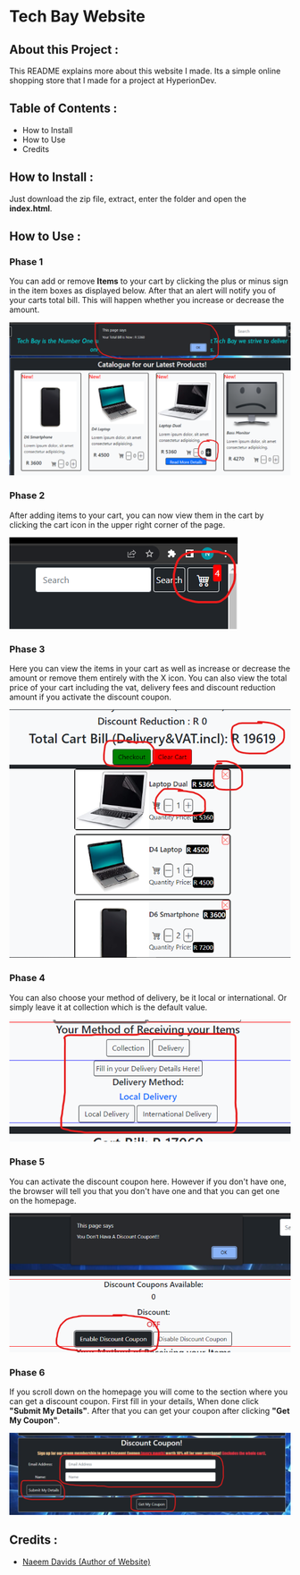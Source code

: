 # Tech Bay Website
## About this Project :

This README explains more about this website I made. Its a simple online shopping store that I made for a project at HyperionDev.

## Table of Contents :

* How to Install
* How to Use
* Credits


## How to Install :

Just download the zip file, extract, enter the folder and open the **index.html**.

## How to Use :

### Phase 1

You can add or remove **Items** to your cart by clicking the plus or minus sign in the item boxes as displayed below. After that an alert will notify you of your carts total bill. This will happen whether you increase or decrease the amount.

![Phase 1](https://raw.githubusercontent.com/naeemdavids/TechBayWebsite/main/images/README%20image%201.png?token=GHSAT0AAAAAABXWRHTUBIHKMAXYCLFPAGTQYX7335Q)

### Phase 2

After adding items to your cart, you can now view them in the cart by clicking the cart icon in the upper right corner of the page.

![Phase 2](https://raw.githubusercontent.com/naeemdavids/TechBayWebsite/main/images/README%20image%202.png?token=GHSAT0AAAAAABXWRHTVLUEUN5BYJKUUPBQIYX734UA)

### Phase 3

Here you can view the items in your cart as well as increase or decrease the amount or remove them entirely with the X icon. You can also view the total price of your cart including the vat, delivery fees and discount reduction amount if you activate the discount coupon.

![Phase 3](https://raw.githubusercontent.com/naeemdavids/TechBayWebsite/main/images/README%20image%203.png?token=GHSAT0AAAAAABXWRHTVJED5STB3WDPXTIYWYX7347Q)

### Phase 4

You can also choose your method of delivery, be it local or international. Or simply leave it at collection which is the default value.

![Phase 4](https://raw.githubusercontent.com/naeemdavids/TechBayWebsite/main/images/README%20image%204.png?token=GHSAT0AAAAAABXWRHTV2I7FOAHLL7UA45UAYX735OA)

### Phase 5

You can activate the discount coupon here. However if you don't have one, the browser will tell you that you don't have one and that you can get one on the homepage.

![Phase 5](https://raw.githubusercontent.com/naeemdavids/TechBayWebsite/main/images/README%20image%205.png?token=GHSAT0AAAAAABXWRHTVRLPZL2SJGLH7ZVH4YX735YQ)

### Phase 6

If you scroll down on the homepage you will come to the section where you can get a discount coupon. First fill in your details, When done click **"Submit My Details"**. After that you can get your coupon after clicking **"Get My Coupon"**.

![Phase 6](https://raw.githubusercontent.com/naeemdavids/TechBayWebsite/main/images/README%20image%206.png?token=GHSAT0AAAAAABXWRHTV3IQXKYRAI2PC5RGOYX736CA)

## Credits :

* [Naeem Davids (Author of Website)](https://github.com/naeemdavids)
